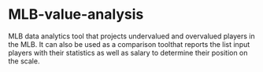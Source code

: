 # MLB-value-analysis
MLB data analytics tool that projects undervalued and overvalued players in the MLB. It can also be used as a comparison toolthat reports the list input players with their statistics as well as salary to determine their position on the scale. 
